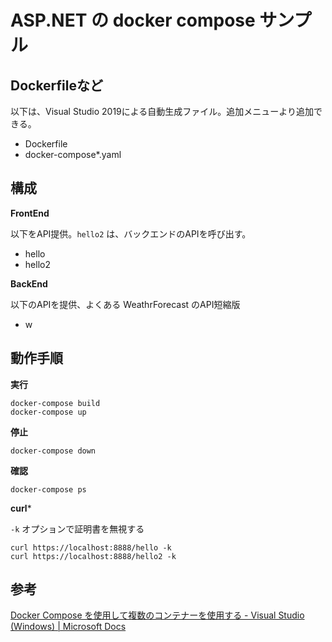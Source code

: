 # ASP.NET の docker compose サンプル

## Dockerfileなど

以下は、Visual Studio 2019による自動生成ファイル。追加メニューより追加できる。

* Dockerfile
* docker-compose*.yaml

## 構成

**FrontEnd**

以下をAPI提供。`hello2` は、バックエンドのAPIを呼び出す。

* hello
* hello2

**BackEnd**

以下のAPIを提供、よくある WeathrForecast のAPI短縮版

* w

## 動作手順

**実行**

```
docker-compose build
docker-compose up
```

**停止**

```
docker-compose down
```

**確認**

```
docker-compose ps
```

**curl***

`-k` オプションで証明書を無視する

```
curl https://localhost:8888/hello -k
curl https://localhost:8888/hello2 -k
```

## 参考

[Docker Compose を使用して複数のコンテナーを使用する - Visual Studio (Windows) | Microsoft Docs](https://docs.microsoft.com/ja-jp/visualstudio/containers/tutorial-multicontainer?view=vs-2019)
